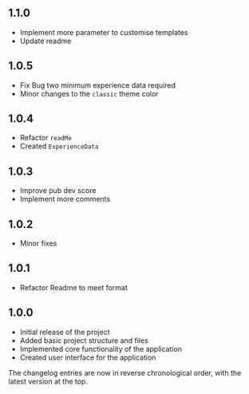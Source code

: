 ## 1.1.0

* Implement more parameter to customise templates
* Update readme

## 1.0.5

* Fix Bug two minimum experience data required
* Minor changes to the `classic` theme color

## 1.0.4

* Refactor `readMe`
* Created `ExperienceData`

## 1.0.3

* Improve pub dev score
* Implement more comments

## 1.0.2

* Minor fixes

## 1.0.1

* Refactor Readme to meet format

## 1.0.0

* Initial release of the project
* Added basic project structure and files
* Implemented core functionality of the application
* Created user interface for the application

The changelog entries are now in reverse chronological order, with the latest version at the top.
